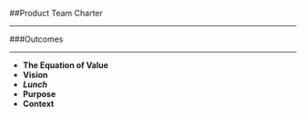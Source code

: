 <!-- .slide: data-background="resources/footer.svg" data-background-size="contain" data-background-position="bottom"  -->

##Product Team Charter
- - -
###Outcomes
- - -
* **The Equation of Value** <!-- .element: style="color:#e0dfe4"; -->
* **Vision**
* _**Lunch**_ <!-- .element: style="color:#e0dfe4"; -->
* **Purpose**  <!-- .element: style="color:#e0dfe4"; -->
* **Context**  <!-- .element: style="color:#e0dfe4"; -->

<aside class="notes">
</aside>

<br/>
<br/>
<br/>
<br/>
<br/>
<br/>
<br/>
<br/>
<br/>
<br/>
<br/>
<br/>
<br/>
<br/>
<br/>
<br/>
<br/>
<br/>
<br/>
<br/>
<br/>
